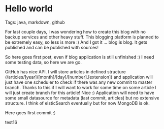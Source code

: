 # Hello world #

Tags: java, markdown, github

For last couple days, I was wondering how to create this blog with no backup services and other heavy stuff. This blogging platform is planned to be extremely easy, so less is more :) And I got it ... blog is blog. It gets published and can be published with sources! 

So here goes first post, even if blog application is still unfinished :) I need some testing data, so here we are go. 

GitHub has nice API. I will store articles in defined structure (/articles/[year]/[month]/[day]/[number].[extension]) and application will just have one scheduler to check if there was any new commit to master branch. Thanks to this if I will want to work for some time on some article I will just create branch for this article! Nice :) Application will need to have some small datasource for metadata (last commit, articles) but no extensive structure. I think of elsticSearch eventually but for now MongoDB is ok. 

Here goes first commit :)    

test16